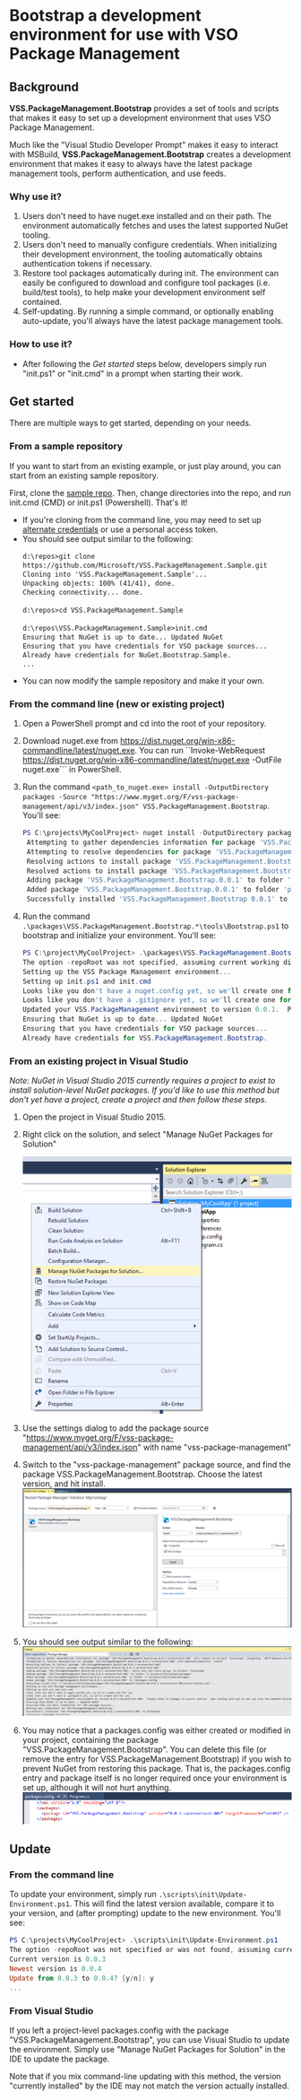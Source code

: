 # Bootstrap a development environment for use with VSO Package Management

## Background
**VSS.PackageManagement.Bootstrap** provides a set of tools and scripts that makes it easy to set up a development environment that uses VSO Package Management.

Much like the "Visual Studio Developer Prompt" makes it easy to interact with MSBuild, **VSS.PackageManagement.Bootstrap** creates a development environment that makes it easy to always have the latest package management tools, perform authentication, and use feeds.

### Why use it?
1. Users don't need to have nuget.exe installed and on their path. The environment automatically fetches and uses the latest supported NuGet tooling.
2. Users don't need to manually configure credentials.  When initializing their development environment, the tooling automatically obtains authentication tokens if necessary.
3. Restore tool packages automatically during init.  The environment can easily be configured to download and configure tool packages (i.e. build/test tools), to help make your development environment self contained.
4. Self-updating.  By running a simple command, or optionally enabling auto-update, you'll always have the latest package management tools.

### How to use it?
* After following the *Get started* steps below, developers simply run "init.ps1" or "init.cmd" in a prompt when starting their work.

## Get started
There are multiple ways to get started, depending on your needs.

### From a sample repository
If you want to start from an existing example, or just play around, you can start from an existing sample repository.

First, clone the [sample repo](https://github.com/Microsoft/VSS.PackageManagement.Sample.git).  Then, change directories into the repo, and run init.cmd (CMD) or init.ps1 (Powershell).  That's it!
 * If you're cloning from the command line, you may need to set up [alternate credentials](http://blogs.msdn.com/b/buckh/archive/2013/01/07/how-to-connect-to-tf-service-without-a-prompt-for-liveid-credentials.aspx) or use a personal access token.
 * You should see output similar to the following:
	```winbatch
	d:\repos>git clone https://github.com/Microsoft/VSS.PackageManagement.Sample.git
	Cloning into 'VSS.PackageManagement.Sample'...
	Unpacking objects: 100% (41/41), done.
	Checking connectivity... done.
	
	d:\repos>cd VSS.PackageManagement.Sample
	
	d:\repos\VSS.PackageManagement.Sample>init.cmd
	Ensuring that NuGet is up to date... Updated NuGet
	Ensuring that you have credentials for VSO package sources...
	Already have credentials for NuGet.Bootstrap.Sample.
	...
	```
 * You can now modify the sample repository and make it your own.
 
### From the command line (new or existing project)
1. Open a PowerShell prompt and cd into the root of your repository.
2. Download nuget.exe from https://dist.nuget.org/win-x86-commandline/latest/nuget.exe. You can run ``Invoke-WebRequest https://dist.nuget.org/win-x86-commandline/latest/nuget.exe -OutFile nuget.exe``` in PowerShell.
3. Run the command ```<path_to_nuget.exe> install -OutputDirectory packages -Source "https://www.myget.org/F/vss-package-management/api/v3/index.json" VSS.PackageManagement.Bootstrap```. You'll see:

   ```powershell
   PS C:\projects\MyCoolProject> nuget install -OutputDirectory packages -Source "https://www.myget.org/F/vss-package-management/api/v3/index.json" VSS.PackageManagement.Bootstrap
	Attempting to gather dependencies information for package 'VSS.PackageManagement.Bootstrap.0.0.1' with respect to project 'C:\projects\MyCoolProject', targeting 'Any,Version=v0.0'
	Attempting to resolve dependencies for package 'VSS.PackageManagement.Bootstrap.0.0.1' with DependencyBehavior 'Lowest'
	Resolving actions to install package 'VSS.PackageManagement.Bootstrap.0.0.1'
	Resolved actions to install package 'VSS.PackageManagement.Bootstrap.0.0.1'
	Adding package 'VSS.PackageManagement.Bootstrap.0.0.1' to folder 'packages'
	Added package 'VSS.PackageManagement.Bootstrap.0.0.1' to folder 'packages'
	Successfully installed 'VSS.PackageManagement.Bootstrap 0.0.1' to packages
   ```
4. Run the command ```.\packages\VSS.PackageManagement.Bootstrap.*\tools\Bootstrap.ps1``` to bootstrap and initialize your environment. You'll see:

	```powershell
	PS C:\project\MyCoolProject> .\packages\VSS.PackageManagement.Bootstrap.*\tools\Bootstrap.ps1
	The option -repoRoot was not specified, assuming current working directory
	Setting up the VSS Package Management environment...
	Setting up init.ps1 and init.cmd
	Looks like you don't have a nuget.config yet, so we'll create one for you
	Looks like you don't have a .gitignore yet, so we'll create one for you
	Updated your VSS.PackageManagement environment to version 0.0.1.  Please check in changes to source control.  Now running init.ps1 to put you into the updated environment...
	Ensuring that NuGet is up to date... Updated NuGet
	Ensuring that you have credentials for VSO package sources...
	Already have credentials for VSS.PackageManagement.Bootstrap.
	```

### From an existing project in Visual Studio
*Note: NuGet in Visual Studio 2015 currently requires a project to exist to install solution-level NuGet packages.  If you'd like to use this method but don't yet have a project, create a project and then follow these steps.*

1. Open the project in Visual Studio 2015.
2. Right click on the solution, and select "Manage NuGet Packages for Solution"

   ![Selecting "Manage NuGet Packages for Solution"](.img/bootstrap_ide_1.png)

3. Use the settings dialog to add the package source "https://www.myget.org/F/vss-package-management/api/v3/index.json" with name "vss-package-management"
4. Switch to the "vss-package-management" package source, and find the package VSS.PackageManagement.Bootstrap.  Choose the latest version, and hit install.
   ![Installing VSS.PackageManagement.Bootstrap](.img/bootstrap_ide_2.png)

5. You should see output similar to the following:
   ![Install output](.img/bootstrap_ide_3.png)

6. You may notice that a packages.config was either created or modified in your project, containing the package "VSS.PackageManagement.Bootstrap".  You can delete this file (or remove the entry for VSS.PackageManagement.Bootstrap) if you wish to prevent NuGet from restoring this package.  That is, the packages.config entry and package itself is no longer required once your environment is set up, although it will not hurt anything.
   ![Project packages.config](.img/bootstrap_ide_4.png)

## Update
### From the command line
To update your environment, simply run ```.\scripts\init\Update-Environment.ps1```.  This will find the latest version available, compare it to your version, and (after prompting) update to the new environment. You'll see:

```powershell
PS C:\projects\MyCoolProject> .\scripts\init\Update-Environment.ps1
The option -repoRoot was not specified or was not found, assuming current working directory
Current version is 0.0.3
Newest version is 0.0.4
Update from 0.0.3 to 0.0.4? [y/n]: y
...
```

### From Visual Studio
If you left a project-level packages.config with the package "VSS.PackageManagement.Bootstrap", you can use Visual Studio to update the environment.
Simply use "Manage NuGet Packages for Solution" in the IDE to update the package.

Note that if you mix command-line updating with this method, the version "currently installed" by the IDE may not match the version actually installed. 

